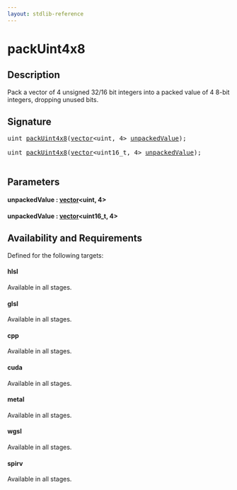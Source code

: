```yaml
---
layout: stdlib-reference
---
```


# packUint4x8

## Description

Pack a vector of 4 unsigned 32/16 bit integers into a packed value of 4 8-bit integers, dropping unused bits.




## Signature 

<pre>
<span class="code_keyword">uint</span> <a href=".html">packUint4x8</a>(<a href="../../types/vector/index.html" class="code_type">vector</a>&lt;<span class="code_keyword">uint</span>, 4&gt; <a href=".html#decl-unpackedValue" class="code_param">unpackedValue</a>);

<span class="code_keyword">uint</span> <a href=".html">packUint4x8</a>(<a href="../../types/vector/index.html" class="code_type">vector</a>&lt;uint16_t, 4&gt; <a href=".html#decl-unpackedValue" class="code_param">unpackedValue</a>);

</pre>

## Parameters

####  <a id="decl-unpackedValue"></a>unpackedValue  : [vector](../../types/vector/index.html)\<uint, 4\>
####  <a id="decl-unpackedValue"></a>unpackedValue  : [vector](../../types/vector/index.html)\<uint16\_t, 4\>

## Availability and Requirements

Defined for the following targets:

#### hlsl
Available in all stages.

#### glsl
Available in all stages.

#### cpp
Available in all stages.

#### cuda
Available in all stages.

#### metal
Available in all stages.

#### wgsl
Available in all stages.

#### spirv
Available in all stages.



